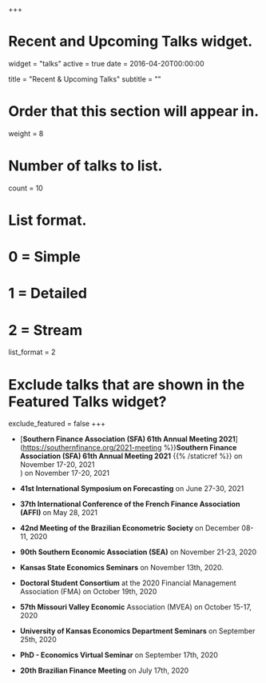 +++
# Recent and Upcoming Talks widget.
widget = "talks"
active = true
date = 2016-04-20T00:00:00

title = "Recent & Upcoming Talks"
subtitle = ""

# Order that this section will appear in.
weight = 8

# Number of talks to list.
count = 10

# List format.
#   0 = Simple
#   1 = Detailed
#   2 = Stream
list_format = 2

# Exclude talks that are shown in the Featured Talks widget?
exclude_featured = false
+++

* [**Southern Finance Association (SFA) 61th Annual Meeting 2021**](https://southernfinance.org/2021-meeting %}}**Southern Finance Association (SFA) 61th Annual Meeting 2021** {{% /staticref %}} on November 17-20, 2021 <br>
) on November 17-20, 2021

* **41st International Symposium on Forecasting** on June 27-30, 2021
<!-- https://isf.forecasters.org/ -->

* **37th International Conference of the French Finance Association (AFFI)** on May 28, 2021
<!-- https://affi2021.eventsadmin.com/Home/Welcome -->

* **42nd Meeting of the Brazilian Econometric Society** on December 08-11, 2020
<!-- https://www.southerneconomic.org/conference/ -->

* **90th Southern Economic Association (SEA)** on November 21-23, 2020
<!-- https://www.southerneconomic.org/conference-2020/ -->

* **Kansas State Economics Seminars** on November 13th, 2020.

* **Doctoral Student Consortium** at the 2020 Financial Management Association (FMA) on October 19th, 2020
<!-- https://fmai.memberclicks.net/assets/docs/newyork/NYDSCAgendaRevised.pdf -->

* **57th Missouri Valley Economic** Association (MVEA) on October 15-17, 2020
<!-- https://www.mvea.net/annual-conference.html -->

* **University of Kansas Economics Department Seminars** on September 25th, 2020
<!-- https://economics.ku.edu/departmental-speaker-seminars -->

* **PhD - Economics Virtual Seminar** on September 17th, 2020
<!-- https://sites.google.com/view/phd-evs2020 -->

* **20th Brazilian Finance Meeting** on July 17th, 2020
<!-- https://doity.com.br/xx-encontro-brasileiro-de-financas -->














